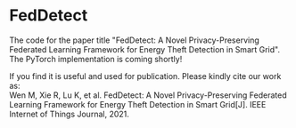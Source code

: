 # FedDetect
The code for the paper title "FedDetect: A Novel Privacy-Preserving Federated Learning Framework for Energy Theft Detection in  Smart Grid".<br> 
The PyTorch implementation is coming shortly!<br> 

If you find it is useful and used for publication. Please kindly cite our work as:<br> 
Wen M, Xie R, Lu K, et al. FedDetect: A Novel Privacy-Preserving Federated Learning Framework for Energy Theft Detection in Smart Grid[J]. IEEE Internet of Things Journal, 2021.
